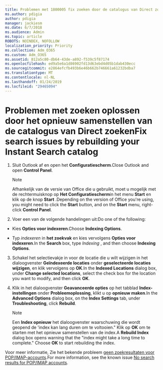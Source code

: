 ```yaml
---
title: Problemen met 1800005 fix zoeken door de catalogus van Direct zoeken opnieuw samenstellen
ms.author: pdigia
author: pdigia
manager: jackiesm
ms.date: 6/7/2018
ms.audience: Admin
ms.topic: article
ROBOTS: NOINDEX, NOFOLLOW
localization_priority: Priority
ms.collection: Adm_O365
ms.custom: Adm_O365
ms.assetid: 812a5c80-db64-43de-a892-f539c5f87174
ms.openlocfilehash: ed9a5e6a1d86902fd13d63ebd4d05b1dab430ecc
ms.sourcegitcommit: e2864efcfb493b6e46b662b746661a61232bdba7
ms.translationtype: MT
ms.contentlocale: nl-NL
ms.lasthandoff: 01/24/2019
ms.locfileid: "29465094"
---
```

# <a name="fix-search-issues-by-rebuilding-your-instant-search-catalog"></a><span data-ttu-id="819d4-102">Problemen met zoeken oplossen door het opnieuw samenstellen van de catalogus van Direct zoeken</span><span class="sxs-lookup"><span data-stu-id="819d4-102">Fix search issues by rebuilding your Instant Search catalog</span></span>

1. <span data-ttu-id="819d4-103">Sluit Outlook af en open het **Configuratiescherm**.</span><span class="sxs-lookup"><span data-stu-id="819d4-103">Close Outlook and open **Control Panel**.</span></span>
    
    > [!NOTE]
    > <span data-ttu-id="819d4-104">Afhankelijk van de versie van Office die u gebruikt, moet u mogelijk met de rechtermuisknop op **Het Configuratiescherm**in het menu **Start** en klik op de knop **Start** .</span><span class="sxs-lookup"><span data-stu-id="819d4-104">Depending on the version of Office you're using, you might need to click the **Start** button, and on the **Start** menu, right-click **Control Panel**.</span></span> 
  
2. <span data-ttu-id="819d4-105">Voer een van de volgende handelingen uit:</span><span class="sxs-lookup"><span data-stu-id="819d4-105">Do one of the following:</span></span>
    
  - <span data-ttu-id="819d4-106">Kies **Opties voor indexeren**.</span><span class="sxs-lookup"><span data-stu-id="819d4-106">Choose **Indexing Options**.</span></span>
    
  - <span data-ttu-id="819d4-107">Typ *indexeren* in **het zoekvak** en kies vervolgens **Opties voor indexeren**.</span><span class="sxs-lookup"><span data-stu-id="819d4-107">In the **Search** box, type  *Indexing*  , and then choose **Indexing Options**.</span></span>
    
3. <span data-ttu-id="819d4-108">Schakel het selectievakje in voor de locatie die u wilt wijzigen in het dialoogvenster **Geïndexeerde locaties** onder **geselecteerde locaties wijzigen**, en klik vervolgens op **OK**.</span><span class="sxs-lookup"><span data-stu-id="819d4-108">In the **Indexed Locations** dialog box, under **Change selected locations**, select the check box for the location you want to modify, and then click **OK**.</span></span>
    
4. <span data-ttu-id="819d4-109">Klik in het dialoogvenster **Geavanceerde opties** op het tabblad **Index-instellingen** onder **Probleemoplossing**, klikt u op **opnieuw maken**.</span><span class="sxs-lookup"><span data-stu-id="819d4-109">In the **Advanced Options** dialog box, on the **Index Settings** tab, under **Troubleshooting**, click **Rebuild**.</span></span>
    
    > [!NOTE]
    > <span data-ttu-id="819d4-p101">Een **Index opnieuw** het dialoogvenster waarschuwing die wordt geopend de 'index kan lang duren om te voltooien." Klik op **OK** om te starten met het opnieuw samenstellen van de index.</span><span class="sxs-lookup"><span data-stu-id="819d4-p101">A **Rebuild Index** dialog box opens warning that the "index might take a long time to complete." Choose **OK** to start rebuilding the index.</span></span> 
  
<span data-ttu-id="819d4-112">Voor meer informatie, Zie het bekende probleem [geen zoekresultaten voor POP/IMAP-accounts](https://support.office.com/article/51c9d2c7-a3db-4358-afdf-50d3a9e57039.aspx).</span><span class="sxs-lookup"><span data-stu-id="819d4-112">For more information, see the known issue [No search results for POP/IMAP accounts](https://support.office.com/article/51c9d2c7-a3db-4358-afdf-50d3a9e57039.aspx).</span></span>
  

